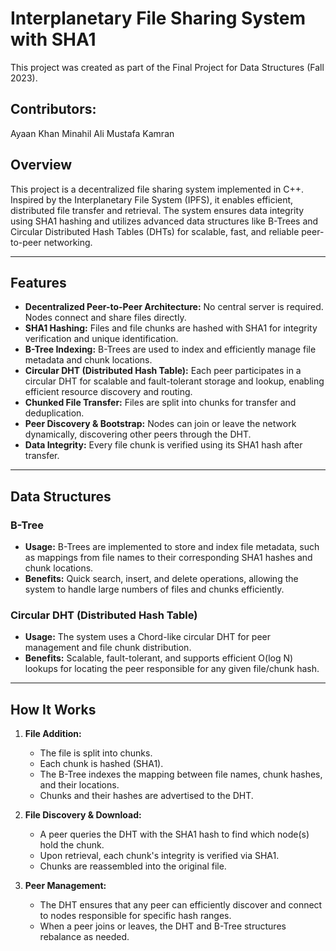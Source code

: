 # Interplanetary File Sharing System with SHA1

This project was created as part of the Final Project for Data Structures (Fall 2023).

## Contributors:
Ayaan Khan
Minahil Ali
Mustafa Kamran

## Overview

This project is a decentralized file sharing system implemented in C++. Inspired by the Interplanetary File System (IPFS), it enables efficient, distributed file transfer and retrieval. The system ensures data integrity using SHA1 hashing and utilizes advanced data structures like B-Trees and Circular Distributed Hash Tables (DHTs) for scalable, fast, and reliable peer-to-peer networking.

---

## Features

- **Decentralized Peer-to-Peer Architecture:** No central server is required. Nodes connect and share files directly.
- **SHA1 Hashing:** Files and file chunks are hashed with SHA1 for integrity verification and unique identification.
- **B-Tree Indexing:** B-Trees are used to index and efficiently manage file metadata and chunk locations.
- **Circular DHT (Distributed Hash Table):** Each peer participates in a circular DHT for scalable and fault-tolerant storage and lookup, enabling efficient resource discovery and routing.
- **Chunked File Transfer:** Files are split into chunks for transfer and deduplication.
- **Peer Discovery & Bootstrap:** Nodes can join or leave the network dynamically, discovering other peers through the DHT.
- **Data Integrity:** Every file chunk is verified using its SHA1 hash after transfer.

---

## Data Structures

### B-Tree

- **Usage:** B-Trees are implemented to store and index file metadata, such as mappings from file names to their corresponding SHA1 hashes and chunk locations.
- **Benefits:** Quick search, insert, and delete operations, allowing the system to handle large numbers of files and chunks efficiently.

### Circular DHT (Distributed Hash Table)

- **Usage:** The system uses a Chord-like circular DHT for peer management and file chunk distribution.
- **Benefits:** Scalable, fault-tolerant, and supports efficient O(log N) lookups for locating the peer responsible for any given file/chunk hash.

---

## How It Works

1. **File Addition:**  
   - The file is split into chunks.
   - Each chunk is hashed (SHA1).
   - The B-Tree indexes the mapping between file names, chunk hashes, and their locations.
   - Chunks and their hashes are advertised to the DHT.

2. **File Discovery & Download:**  
   - A peer queries the DHT with the SHA1 hash to find which node(s) hold the chunk.
   - Upon retrieval, each chunk's integrity is verified via SHA1.
   - Chunks are reassembled into the original file.

3. **Peer Management:**  
   - The DHT ensures that any peer can efficiently discover and connect to nodes responsible for specific hash ranges.
   - When a peer joins or leaves, the DHT and B-Tree structures rebalance as needed.


